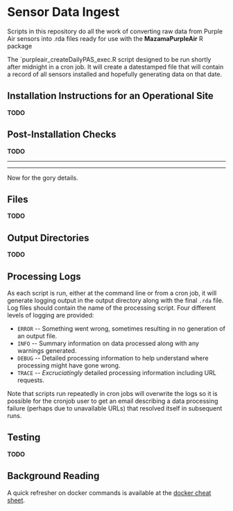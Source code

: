 # Sensor Data Ingest

Scripts in this repository do all the work of converting raw data from Purple
Air sensors into .rda files ready for use with the **MazamaPurpleAir** R 
package

The `purpleair_createDailyPAS_exec.R script designed to be run shortly after 
midnight in a cron job. It will create a datestamped file that will contain a 
record of all sensors installed and hopefully generating data on that date.

## Installation Instructions for an Operational Site

**TODO**

## Post-Installation Checks

**TODO**

***
***

Now for the gory details.

## Files ##

**TODO**

## Output Directories ##

**TODO**

## Processing Logs ##

As each script is run, either at the command line or from a cron job, it will 
generate logging output in the output directory along with the final `.rda` 
file. Log files should contain the name of the processing script. Four 
different levels of logging are provided:

 * `ERROR` -- Something went wrong, sometimes resulting in no generation of an output file.
 * `INFO` -- Summary information on data processed along with any warnings generated.
 * `DEBUG` -- Detailed processing information to help understand where processing might have gone wrong.
 * `TRACE` -- *Excruciatingly* detailed processing information including URL requests.

Note that scripts run repeatedly in cron jobs will overwrite the logs so it is 
possible for the cronjob user to get an email describing a data processing 
failure (perhaps due to unavailable URLs) that resolved itself in subsequent 
runs.

## Testing ##

**TODO**

## Background Reading ##

A quick refresher on docker commands is available at the 
[docker cheat sheet](https://github.com/wsargent/docker-cheat-sheet).

